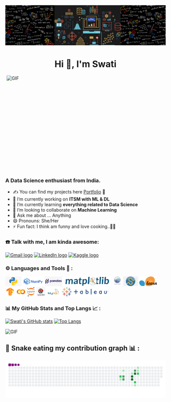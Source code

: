 <img src="https://raw.githubusercontent.com/Swati5140/Swati5140/master/images/git_banner.png" />

<h1 align="center">Hi 👋, I'm Swati</h1>

<img align="right" alt="GIF" src="https://raw.githubusercontent.com/Swati5140/arsentieva/main/code.gif?raw=true" width="500" height="320" />

<h3 align="left">A Data Science enthusiast from India.</h3>

- ✍ You can find my projects here [Portfolio] 📑
- 🔭 I’m currently working on **ITSM with ML & DL**
- 🌱 I’m currently learning **everything related to Data Science**
- 👯 I’m looking to collaborate on **Machine Learning**
- 💬 Ask me about ... Anything
- 😄 Pronouns: She/Her
- ⚡ Fun fact: I think am funny and love cooking..👩‍🍳

### ☎️ Talk with me, I am kinda awesome:

[<img src="https://img.shields.io/badge/Gmail-282C34?logo=gmail&logoColor=D14836" alt="Gmail logo" title="Gmail" height="25" />](mailto:iamswatisachan@gmail.com)
[<img src="https://img.shields.io/badge/LinkedIn-282C34?logo=linkedin&logoColor=0077B5" alt="LinkedIn logo" title="LinkedIn" height="25" />](https://linkedin.com/in/swatisachan)
[<img src="https://img.shields.io/badge/Kaggle-282C34?logo=kaggle&logoColor=0077B5" alt="Kaggle logo" title="Kaggle" height="25" />](https://kaggle.com/Swati5140)

### ⚙️ Languages and Tools 🔧 :

<code><img height="30" src="https://raw.githubusercontent.com/Swati5140/Swati5140/master/icons/python.png"></code>
<code><img height="30" src="https://raw.githubusercontent.com/Swati5140/Swati5140/master/icons/numpy.png"></code>
<code><img height="30" src="https://raw.githubusercontent.com/Swati5140/Swati5140/master/icons/pandas.png"></code>
<code><img height="30" src="https://raw.githubusercontent.com/Swati5140/Swati5140/master/icons/matplotlib.png"></code>
<code><img height="30" src="https://raw.githubusercontent.com/Swati5140/Swati5140/master/icons/seaborn.png"></code>
<code><img height="30" src="https://raw.githubusercontent.com/Swati5140/Swati5140/master/icons/scipy.png"></code>
<code><img height="30" src="https://raw.githubusercontent.com/Swati5140/Swati5140/master/icons/sklearn.png"></code>
<code><img height="30" src="https://raw.githubusercontent.com/Swati5140/Swati5140/master/icons/tensorflow.png"></code>
<code><img height="30" src="https://raw.githubusercontent.com/Swati5140/Swati5140/master/icons/colab.png"></code>
<code><img height="30" src="https://raw.githubusercontent.com/Swati5140/Swati5140/master/icons/jupyter.png"></code>
<code><img height="30" src="https://raw.githubusercontent.com/Swati5140/Swati5140/master/icons/spyder.png"></code>
<code><img height="30" src="https://raw.githubusercontent.com/Swati5140/Swati5140/master/icons/mysql.png"></code>
<code><img height="30" src="https://raw.githubusercontent.com/Swati5140/Swati5140/master/icons/tableau.png"></code>

### 📊 My GitHub Stats and Top Langs 📈 :

[![Swati's GitHub stats](https://github-readme-stats.vercel.app/api?username=Swati5140&show_icons=true&theme=dracula)](https://github.com/Swati5140/Swati5140)
[![Top Langs](https://github-readme-stats.vercel.app/api/top-langs/?username=Swati5140&layout=compact)](https://github.com/Swati5140/Swati5140)

[Portfolio]: https://swati5140.github.io/data_science_port/

<img align="center" alt="GIF" src="https://raw.githubusercontent.com/Swati5140/arsentieva/main/coder.gif?raw=true" width="650" height="450" />

## 🐍 Snake eating my contribution graph 📊 :
![snake gif](https://github.com/Swati5140/Swati5140/blob/output/github-contribution-grid-snake.gif)
